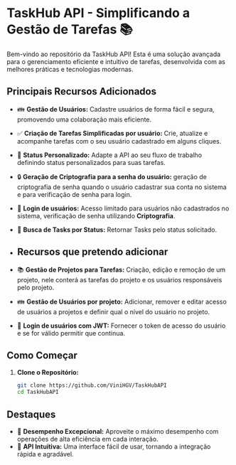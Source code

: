 # TaskHub API - Simplificando a Gestão de Tarefas 📚

Bem-vindo ao repositório da TaskHub API! Esta é uma solução avançada para o gerenciamento eficiente e intuitivo de tarefas, desenvolvida com as melhores práticas e tecnologias modernas.

## Principais Recursos Adicionados

- 👪 **Gestão de Usuários:** Cadastre usuários de forma fácil e segura, promovendo uma colaboração mais eficiente.
- ✅ **Criação de Tarefas Simplificadas por usuário:** Crie, atualize e acompanhe tarefas com o seu usuário cadastrado em alguns cliques.
- 🔄 **Status Personalizado:** Adapte a API ao seu fluxo de trabalho definindo status personalizados para suas tarefas.
- 🔒 **Geração de Criptografia para a senha do usuário:** geração de criptografia de senha quando o usuário cadastrar sua conta no sistema e para verificação de senha para login.
- 🔐 **Login de usuários:** Acesso limitado para usuários não cadastrados no sistema, verificação de senha utilizando **Criptografia**.
- 📕 **Busca de Tasks por Status:** Retornar Tasks pelo status solicitado.

- ## Recursos que pretendo adicionar

- 📚 **Gestão de Projetos para Tarefas:** Criação, edição e remoção de um projeto, nele conterá as tarefas do projeto e os usuários responsáveis pelo projeto.
- 👪 **Gestão de Usuários por projeto:** Adicionar, remover e editar acesso de usuários a projetos e definir qual o nível do usuário no projeto.
- 🔐 **Login de usuários com JWT:** Fornecer o token de acesso do usuário e se for válido permitir que continua.


## Como Começar

1. **Clone o Repositório:**
   ```bash
   git clone https://github.com/ViniHGV/TaskHubAPI
   cd TaskHubAPI

## Destaques

 - 🚀 **Desempenho Excepcional:** Aproveite o máximo desempenho com operações de alta eficiência em cada interação.
 - 🎨 **API Intuitiva:** Uma interface fácil de usar, tornando a integração rápida e agradável.

